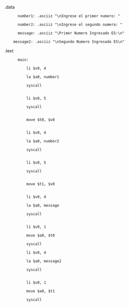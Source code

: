 .data

	      number1: .asciiz "\nIngrese el primer numero: "
        
	      number2: .asciiz "\nIngrese el segundo numero: "
        
	      message: .asciiz "\Primer Numero Ingresado ES:\n"
        
        message2: .asciiz "\nSegundo Numero Ingresado ES\n" 
              


  .text
  
	      main:
        
              li $v0, 4
              
              la $a0, number1
              
              syscall
              

              li $v0, 5
              
              syscall
              

              move $t0, $v0
              

              li $v0, 4
              
              la $a0, number2
              
              syscall
              

              li $v0, 5
              
              syscall
              

              move $t1, $v0
              

              li $v0, 4
              
              la $a0, message
              
              syscall
              
              
              li $v0, 1
              
              move $a0, $t0
              
              syscall
              
              li $v0, 4
              
              la $a0, message2
              
              syscall
              
              
              li $v0, 1
              
              move $a0, $t1
              
              syscall
              
